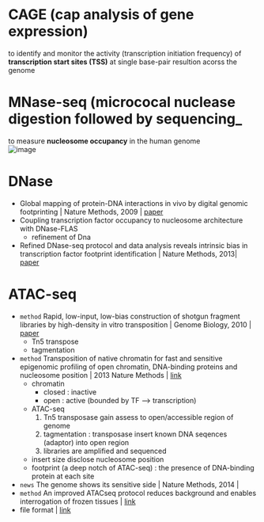 # CAGE (cap analysis of gene expression)
to identify and monitor the activity (transcription initiation frequency) of **transcription start sites (TSS)** at single base-pair resultion acorss the genome

# MNase-seq (micrococal nuclease digestion followed by sequencing_
to measure **nucleosome occupancy** in the human genome  
![image](https://user-images.githubusercontent.com/48517782/133800009-dcabf1ed-e5e2-46b5-9891-c6f41f7bdae7.png)

# DNase
- Global mapping of protein-DNA interactions in vivo by digital genomic footprinting | Nature Methods, 2009 | [paper](https://www.nature.com/articles/nmeth.1313)
- Coupling transcription factor occupancy to nucleosome architecture with DNase-FLAS
  - refinement of Dna
- Refined DNase-seq protocol and data analysis reveals intrinsic bias in transcription factor footprint identification | Nature Methods, 2013| [paper](https://www.nature.com/articles/nmeth.2762)

# ATAC-seq
- `method` Rapid, low-input, low-bias construction of shotgun fragment libraries by high-density in vitro transposition | Genome Biology, 2010 | [paper](https://genomebiology.biomedcentral.com/articles/10.1186/gb-2010-11-12-r119)
  - Tn5 transpose
  - tagmentation
- `method` Transposition of native chromatin for fast and sensitive epigenomic profiling of open chromatin, DNA-binding proteins and nucleosome position | 2013 Nature Methods | [link](https://www.nature.com/articles/nmeth.2688.pdf)
  - chromatin
    - closed : inactive
    - open : active (bounded by TF --> transcription)
  - ATAC-seq
    1. Tn5 transposase gain assess to open/accessible region of genome
    2. tagmentation : transposase insert known DNA seqences (adaptor) into open region
    3. libraries are amplified and sequenced
  - insert size disclose nucleosome position
  - footprint (a deep notch of ATAC-seq) : the presence of DNA-binding protein at each site
- `news` The genome shows its sensitive side | Nature Methods, 2014 | 
- `method` An improved ATACseq protocol reduces background and enables interrogation of frozen tissues | [link](https://www.nature.com/articles/nmeth.4396.pdf)
- file format | [link](http://genome.ucsc.edu/FAQ/FAQformat.html#format1)
